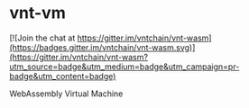 # vnt-vm

[![Join the chat at https://gitter.im/vntchain/vnt-wasm](https://badges.gitter.im/vntchain/vnt-wasm.svg)](https://gitter.im/vntchain/vnt-wasm?utm_source=badge&utm_medium=badge&utm_campaign=pr-badge&utm_content=badge)

WebAssembly Virtual Machine
